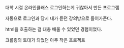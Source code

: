 대학 시절 온라인클래스 로그인하는게 귀찮아서 만든 프로그램

자동으로 로그인과 당시 내가 듣던 강의방으로 들어가준다.

html을 호출하는 걸 대충 배울 수 있었던 경험이었다.

크롤링의 토대가 되었던 아주 작은 프로젝트
